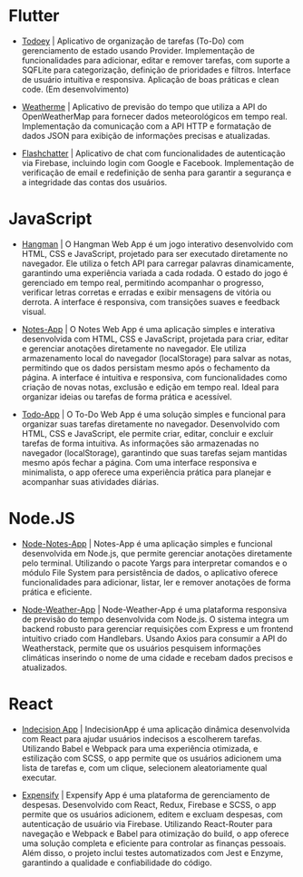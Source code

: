 # Flutter

- [Todoey](https://github.com/victormendes1993/Todoey) | Aplicativo de organização de tarefas (To-Do) com gerenciamento de estado usando Provider. Implementação de funcionalidades para adicionar, editar e remover tarefas, com suporte a SQFLite para categorização, definição de prioridades e filtros. Interface de usuário intuitiva e responsiva. Aplicação de boas práticas e clean code. (Em desenvolvimento)
  
- [Weatherme](https://github.com/victormendes1993/Weatherme) | Aplicativo de previsão do tempo que utiliza a API do OpenWeatherMap para fornecer dados meteorológicos em tempo real. Implementação da comunicação com a API HTTP e formatação de dados JSON para exibição de informações precisas e atualizadas.
  
- [Flashchatter](https://github.com/victormendes1993/Flashchatter) | Aplicativo de chat com funcionalidades de autenticação via Firebase, incluindo login com Google e Facebook. Implementação de verificação de email e redefinição de senha para garantir a segurança e a integridade das contas dos usuários. 

# JavaScript

- [Hangman](https://github.com/victormendes1993/Hangman) | O Hangman Web App é um jogo interativo desenvolvido com HTML, CSS e JavaScript, projetado para ser executado diretamente no navegador. Ele utiliza o fetch API para carregar palavras dinamicamente, garantindo uma experiência variada a cada rodada. O estado do jogo é gerenciado em tempo real, permitindo acompanhar o progresso, verificar letras corretas e erradas e exibir mensagens de vitória ou derrota. A interface é responsiva, com transições suaves e feedback visual.

- [Notes-App](https://github.com/victormendes1993/notes-app) | O Notes Web App é uma aplicação simples e interativa desenvolvida com HTML, CSS e JavaScript, projetada para criar, editar e gerenciar anotações diretamente no navegador. Ele utiliza armazenamento local do navegador (localStorage) para salvar as notas, permitindo que os dados persistam mesmo após o fechamento da página. A interface é intuitiva e responsiva, com funcionalidades como criação de novas notas, exclusão e edição em tempo real. Ideal para organizar ideias ou tarefas de forma prática e acessível.

- [Todo-App](https://github.com/victormendes1993/Todo-App) | O To-Do Web App é uma solução simples e funcional para organizar suas tarefas diretamente no navegador. Desenvolvido com HTML, CSS e JavaScript, ele permite criar, editar, concluir e excluir tarefas de forma intuitiva. As informações são armazenadas no navegador (localStorage), garantindo que suas tarefas sejam mantidas mesmo após fechar a página. Com uma interface responsiva e minimalista, o app oferece uma experiência prática para planejar e acompanhar suas atividades diárias.

# Node.JS

- [Node-Notes-App](https://github.com/victormendes1993/Node-Notes-App) | Notes-App é uma aplicação simples e funcional desenvolvida em Node.js, que permite gerenciar anotações diretamente pelo terminal. Utilizando o pacote Yargs para interpretar comandos e o módulo File System para persistência de dados, o aplicativo oferece funcionalidades para adicionar, listar, ler e remover anotações de forma prática e eficiente.

- [Node-Weather-App](https://github.com/victormendes1993/Served-Weather) | Node-Weather-App é uma plataforma responsiva de previsão do tempo desenvolvida com Node.js. O sistema integra um backend robusto para gerenciar requisições com Express e um frontend intuitivo criado com Handlebars. Usando Axios para consumir a API do Weatherstack, permite que os usuários pesquisem informações climáticas inserindo o nome de uma cidade e recebam dados precisos e atualizados.

# React

- [Indecision App](https://github.com/victormendes1993/Indecisionapp) | IndecisionApp é uma aplicação dinâmica desenvolvida com React para ajudar usuários indecisos a escolherem tarefas. Utilizando Babel e Webpack para uma experiência otimizada, e estilização com SCSS, o app permite que os usuários adicionem uma lista de tarefas e, com um clique, selecionem aleatoriamente qual executar.

- [Expensify](https://github.com/victormendes1993/Expensify) | Expensify App é uma plataforma de gerenciamento de despesas. Desenvolvido com React, Redux, Firebase e SCSS, o app permite que os usuários adicionem, editem e excluam despesas, com autenticação de usuário via Firebase. Utilizando React-Router para navegação e Webpack e Babel para otimização do build, o app oferece uma solução completa e eficiente para controlar as finanças pessoais. Além disso, o projeto inclui testes automatizados com Jest e Enzyme, garantindo a qualidade e confiabilidade do código.
